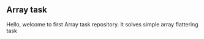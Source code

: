 ## Array task

Hello, welcome to first Array task repository. It solves simple array flattering task